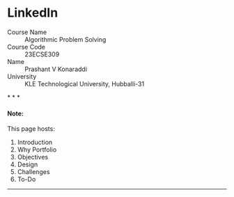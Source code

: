 # LinkedIn

<dl>
<dt>Course Name</dt>
<dd>Algorithmic Problem Solving</dd>
<dt>Course Code</dt>
<dd>23ECSE309</dd>
<dt>Name</dt>
<dd>Prashant V Konaraddi</dd>
<dt>University</dt>
<dd>KLE Technological University, Hubballi-31</dd>
</dl>
* * *


#### Note:
This page hosts:

1. Introduction
2. Why Portfolio
3. Objectives
4. Design
5. Challenges
6. To-Do



* * *
